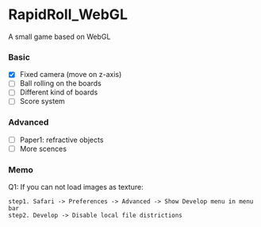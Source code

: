 # RapidRoll_WebGL

A small game based on WebGL

### Basic

- [x] Fixed camera (move on z-axis)
- [ ] Ball rolling on the boards
- [ ] Different kind of boards
- [ ] Score system

### Advanced

- [ ] Paper1: refractive objects
- [ ] More scences

### Memo

Q1: If you can not load images as texture:

```
step1. Safari -> Preferences -> Advanced -> Show Develop menu in menu bar
step2. Develop -> Disable local file districtions
```

